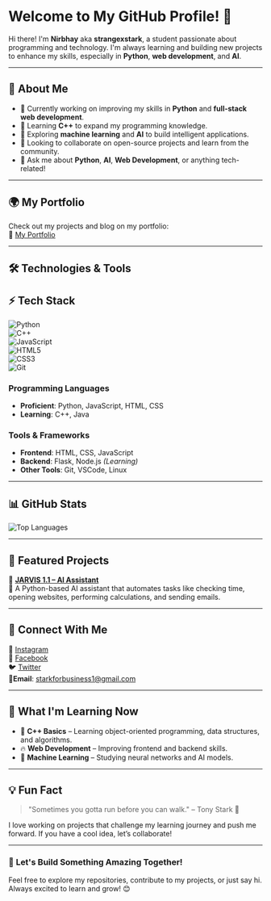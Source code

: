 # Welcome to My GitHub Profile! 👋  

Hi there! I'm **Nirbhay** aka **strangexstark**, a student passionate about programming and technology. I'm always learning and building new projects to enhance my skills, especially in **Python**, **web development**, and **AI**.  

---

## 🚀 **About Me**  
- 🔭 Currently working on improving my skills in **Python** and **full-stack web development**.  
- 🌱 Learning **C++** to expand my programming knowledge.  
- 🤖 Exploring **machine learning** and **AI** to build intelligent applications.  
- 👯 Looking to collaborate on open-source projects and learn from the community.  
- 💬 Ask me about **Python**, **AI**, **Web Development**, or anything tech-related!  

---

## 🌍 **My Portfolio**  
Check out my projects and blog on my portfolio:  
🔗 [My Portfolio](https://lordstarkk.github.io/strangexstarkWeb/)

---

## 🛠️ **Technologies & Tools** 
## ⚡ Tech Stack  
![Python](https://img.shields.io/badge/Python-3776AB?style=for-the-badge&logo=python&logoColor=white)  
![C++](https://img.shields.io/badge/C++-00599C?style=for-the-badge&logo=cplusplus&logoColor=white)  
![JavaScript](https://img.shields.io/badge/JavaScript-F7DF1E?style=for-the-badge&logo=javascript&logoColor=black)  
![HTML5](https://img.shields.io/badge/HTML5-E34F26?style=for-the-badge&logo=html5&logoColor=white)  
![CSS3](https://img.shields.io/badge/CSS3-1572B6?style=for-the-badge&logo=css3&logoColor=white)  
![Git](https://img.shields.io/badge/Git-F05032?style=for-the-badge&logo=git&logoColor=white)  


### **Programming Languages**  
- **Proficient**: Python, JavaScript, HTML, CSS  
- **Learning**: C++, Java  

### **Tools & Frameworks**  
- **Frontend**: HTML, CSS, JavaScript  
- **Backend**: Flask, Node.js *(Learning)*  
- **Other Tools**: Git, VSCode, Linux  

---

## 📊 **GitHub Stats**  
![Top Languages](https://github-readme-stats.vercel.app/api/top-langs/?username=lordstarkk&layout=compact&theme=radical)  

---

## 🌟 **Featured Projects**  

🔹 **[JARVIS 1.1 – AI Assistant](https://github.com/lordstarkk/JARIVIS-1.1-PYTHON-AI-ASSISTANT)**  
🧠 A Python-based AI assistant that automates tasks like checking time, opening websites, performing calculations, and sending emails.  

---



## 🔗 **Connect With Me**  
📸 [Instagram](https://www.instagram.com/strangexstark_)  
📘 [Facebook](https://www.facebook.com/strangexstark)  
🐦 [Twitter](https://x.com/strangexstark)  
📧**Email**: [starkforbusiness1@gmail.com](mailto:starkforbusiness1@gmail.com)

---

## 🎯 **What I'm Learning Now**  
- 📌 **C++ Basics** – Learning object-oriented programming, data structures, and algorithms.  
- 🔥 **Web Development** – Improving frontend and backend skills.  
- 🤖 **Machine Learning** – Studying neural networks and AI models.  

---

## 💡 **Fun Fact**  
> "Sometimes you gotta run before you can walk." – Tony Stark 🦾

I love working on projects that challenge my learning journey and push me forward. If you have a cool idea, let’s collaborate!  

---

### 🚀 **Let's Build Something Amazing Together!**  
Feel free to explore my repositories, contribute to my projects, or just say hi. Always excited to learn and grow! 😊  
